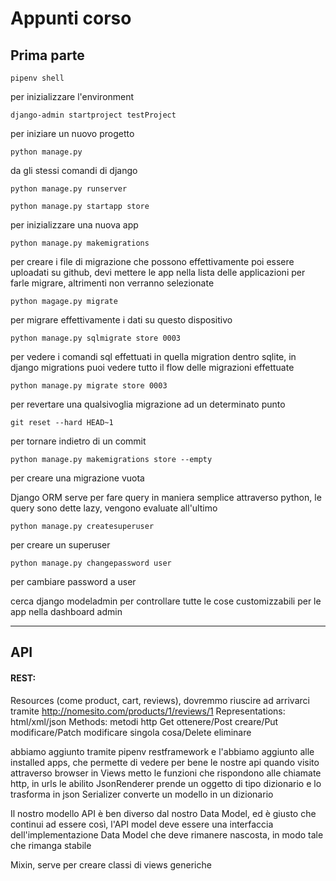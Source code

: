 # Appunti corso  

## Prima parte

    pipenv shell
per inizializzare l'environment

    django-admin startproject testProject
per iniziare un nuovo progetto

    python manage.py
da gli stessi comandi di django

    python manage.py runserver

    python manage.py startapp store
per inizializzare una nuova app

    python manage.py makemigrations
per creare i file di migrazione che possono effettivamente poi essere uploadati su github, devi mettere le app nella lista delle applicazioni per farle migrare, altrimenti non verranno selezionate

    python magage.py migrate
per migrare effettivamente i dati su questo dispositivo

    python manage.py sqlmigrate store 0003
per vedere i comandi sql effettuati in quella migration
dentro sqlite, in django migrations puoi vedere tutto il flow delle migrazioni effettuate

    python manage.py migrate store 0003
per revertare una qualsivoglia migrazione ad un determinato punto

    git reset --hard HEAD~1
per tornare indietro di un commit

    python manage.py makemigrations store --empty
per creare una migrazione vuota

Django ORM serve per fare query in maniera semplice attraverso python, le query sono dette lazy, vengono evaluate all'ultimo

    python manage.py createsuperuser
per creare un superuser

    python manage.py changepassword user
per cambiare password a user

cerca django modeladmin per controllare tutte le cose customizzabili per le app nella dashboard admin

-----------------
## API

#### REST:
Resources (come product, cart, reviews), dovremmo riuscire ad arrivarci tramite http://nomesito.com/products/1/reviews/1
Representations: html/xml/json
Methods: metodi http Get ottenere/Post creare/Put modificare/Patch modificare singola cosa/Delete eliminare

abbiamo aggiunto tramite pipenv restframework e l'abbiamo aggiunto alle installed apps, che permette di vedere per bene le nostre api quando visito attraverso browser
in Views metto le funzioni che rispondono alle chiamate http, in urls le abilito
JsonRenderer prende un oggetto di tipo dizionario e lo trasforma in json
Serializer converte un modello in un dizionario  

Il nostro modello API è ben diverso dal nostro Data Model, ed è giusto che continui ad essere così, l'API model deve essere una interfaccia dell'implementazione Data Model che deve rimanere nascosta, in modo tale che rimanga stabile  

Mixin, serve per creare classi di views generiche